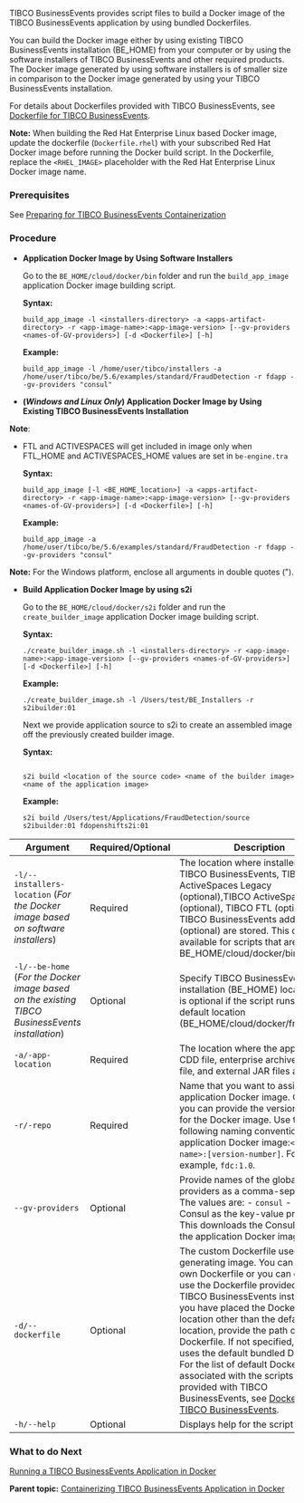 TIBCO BusinessEvents provides script files to build a Docker image of the TIBCO BusinessEvents application by using bundled Dockerfiles.

You can build the Docker image either by using existing TIBCO BusinessEvents installation \(BE_HOME\) from your computer or by using the software installers of TIBCO BusinessEvents and other required products. The Docker image generated by using software installers is of smaller size in comparison to the Docker image generated by using your TIBCO BusinessEvents installation.

For details about Dockerfiles provided with TIBCO BusinessEvents, see [Dockerfile for TIBCO BusinessEvents](Dockerfile%20for%20TIBCO%20BusinessEvents).

**Note:** When building the Red Hat Enterprise Linux based Docker image, update the dockerfile \(`Dockerfile.rhel`\) with your subscribed Red Hat Docker image before running the Docker build script. In the Dockerfile, replace the `<RHEL_IMAGE>` placeholder with the Red Hat Enterprise Linux Docker image name.

### Prerequisites
See [Preparing for TIBCO BusinessEvents Containerization](Before-You-Begin#preparing-for-tibco-businessevents-containerization)

### Procedure

-   **Application Docker Image by Using Software Installers**

    Go to the `BE_HOME/cloud/docker/bin` folder and run the `build_app_image` application Docker image building script.

    **Syntax:**

    ```
    build_app_image -l <installers-directory> -a <apps-artifact-directory> -r <app-image-name>:<app-image-version> [--gv-providers <names-of-GV-providers>] [-d <Dockerfile>] [-h]
    ```

    **Example:**

    ```
    build_app_image -l /home/user/tibco/installers -a /home/user/tibco/be/5.6/examples/standard/FraudDetection -r fdapp --gv-providers "consul"
    ```

-   **\(*Windows and Linux Only*\) Application Docker Image by Using Existing TIBCO BusinessEvents Installation**

**Note**:
* FTL and ACTIVESPACES will get included in image only when FTL_HOME and ACTIVESPACES_HOME values are set in `be-engine.tra`

    **Syntax:**

    ```
    build_app_image [-l <BE_HOME_location>] -a <apps-artifact-directory> -r <app-image-name>:<app-image-version> [--gv-providers <names-of-GV-providers>] [-d <Dockerfile>] [-h]
    ```

    **Example:**

    ```
    build_app_image -a /home/user/tibco/be/5.6/examples/standard/FraudDetection -r fdapp --gv-providers "consul"
    ```
**Note:** For the Windows platform, enclose all arguments in double quotes \("\).

-  **Build Application Docker Image by using s2i**

     Go to the `BE_HOME/cloud/docker/s2i` folder and run the `create_builder_image` application Docker image building script.

    **Syntax:**
    ``` 
    ./create_builder_image.sh -l <installers-directory> -r <app-image-name>:<app-image-version> [--gv-providers <names-of-GV-providers>] [-d <Dockerfile>] [-h]
    ```
    **Example:**
    ```
    ./create_builder_image.sh -l /Users/test/BE_Installers -r s2ibuilder:01
    ```


    Next we provide application source to s2i to create an assembled image off the previously created builder image.

    **Syntax:**

    ```

    s2i build <location of the source code> <name of the builder image> <name of the application image>
    ```

    **Example:**

    ```
    s2i build /Users/test/Applications/FraudDetection/source s2ibuilder:01 fdopenshifts2i:01
    ```




|Argument|Required/Optional|Description|
|--------|-----------------|-----------|
|`-l/--installers-location` \(*For the Docker image based on software installers*\)|Required|The location where installers for TIBCO BusinessEvents, TIBCO ActiveSpaces Legacy \(optional\),TIBCO ActiveSpaces \(optional\), TIBCO FTL \(optional\) and TIBCO BusinessEvents add-ons \(optional\) are stored. This option is available for scripts that are run from BE_HOME/cloud/docker/bin.|
|`-l/--be-home` \(*For the Docker image based on the existing TIBCO BusinessEvents installation*\)|Optional|Specify TIBCO BusinessEvents installation \(BE_HOME\) location. This is optional if the script runs from its default location \(BE_HOME/cloud/docker/frominstall\).|
|`-a/-app-location`|Required|The location where the application CDD file, enterprise archive \(EAR\) file, and external JAR files are stored.|
|`-r/-repo`|Required|Name that you want to assign to application Docker image. Optionally, you can provide the version number for the Docker image. Use the following naming convention for the application Docker image:```<image-name>:[version-number]```. For example, `fdc:1.0`.|
|`--gv-providers`|Optional|Provide names of the global variable providers as a comma-separated list. The values are: -   `consul` - Use Consul as the key-value provider. This downloads the Consul CLI into the application Docker image.|
|`-d/--dockerfile`|Optional|The custom Dockerfile used for generating image. You can use your own Dockerfile or you can edit and use the Dockerfile provided with the TIBCO BusinessEvents installation. If you have placed the Dockerfile at a location other than the default location, provide the path of the Dockerfile. If not specified, the script uses the default bundled Dockerfile. For the list of default Dockerfiles associated with the scripts that are provided with TIBCO BusinessEvents, see [Dockerfile for TIBCO BusinessEvents](Dockerfile%20for%20TIBCO%20BusinessEvents).|
|`-h/--help`|Optional|Displays help for the script file.|

### What to do Next
[Running a TIBCO BusinessEvents Application in Docker](Running%20TIBCO%20BusinessEvents%20Application%20in%20Docker)

**Parent topic:** [Containerizing TIBCO BusinessEvents Application in Docker](Containerizing%20TIBCO%20BusinessEvents%20Application%20in%20Docker)

